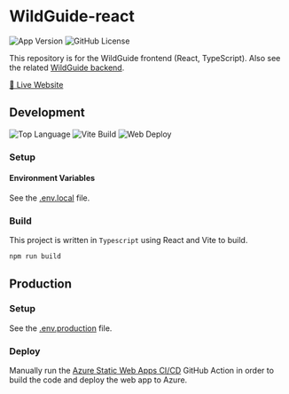 # WildGuide-react
![App Version](https://img.shields.io/github/package-json/v/HenryDeLange/WildGuide-react)
![GitHub License](https://img.shields.io/github/license/HenryDeLange/WildGuide-react)

This repository is for the WildGuide frontend (React, TypeScript). Also see the related [WildGuide backend](https://github.com/HenryDeLange/WildGuide-spring).

[🦉 Live Website](https://wildguide.mywild.co.za)

## Development

![Top Language](https://img.shields.io/github/languages/top/HenryDeLange/WildGuide-react)
![Vite Build](https://img.shields.io/github/actions/workflow/status/HenryDeLange/WildGuide-react/react-source-build.yml?label=vite%20build)
![Web Deploy](https://img.shields.io/github/actions/workflow/status/HenryDeLange/WildGuide-react/azure-static-web-apps-jolly-beach-0d7ffc003.yml?label=static%20web%20deploy)

### Setup

#### Environment Variables

See the [.env.local](./.env.local) file.

### Build

This project is written in `Typescript` using React and Vite to build.

`npm run build`

## Production

### Setup

See the [.env.production](./.env.production) file.

### Deploy

Manually run the [Azure Static Web Apps CI/CD](https://github.com/HenryDeLange/WildGuide-react/actions/workflows/azure-static-web-apps-jolly-beach-0d7ffc003.yml) GitHub Action in order to build the code and deploy the web app to Azure.
